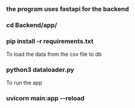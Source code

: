 ### the program  uses fastapi for the backend

### cd Backend/app/
### pip install -r requirements.txt
To load the data from the csv file to db
### python3 dataloader.py
To run the app
### uvicorn main:app --reload
